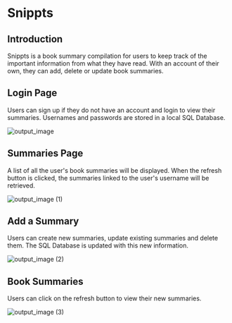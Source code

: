 # Snippts

## Introduction
  Snippts is a book summary compilation for users to keep track of the important information from what they have read.
  With an account of their own, they can add, delete or update book summaries.

## Login Page
  Users can sign up if they do not have an account and login to view their summaries. Usernames and passwords are stored in a local SQL Database.
  
  ![output_image](https://github.com/kyashp/Snippts-repo/assets/154773174/c20c9570-37d1-4d10-973b-ceb627b2db76)

## Summaries Page
  A list of all the user's book summaries will be displayed. When the refresh button is clicked, the summaries linked to the user's username will be retrieved.
  
  ![output_image (1)](https://github.com/kyashp/Snippts-repo/assets/154773174/9e2b84df-8b47-4031-97b3-b757bedde6c6)


## Add a Summary
  Users can create new summaries, update existing summaries and delete them. The SQL Database is updated with this new information.

  ![output_image (2)](https://github.com/kyashp/Snippts-repo/assets/154773174/b2042a12-bdb5-401d-a6f2-90ef672be5a8)


## Book Summaries
  Users can click on the refresh button to view their new summaries.
  
  ![output_image (3)](https://github.com/kyashp/Snippts-repo/assets/154773174/250d1773-7660-4339-8149-e7475facd8d8)




